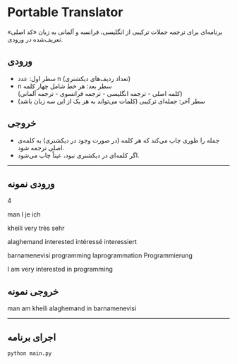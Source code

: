 # Portable Translator

برنامه‌ای برای ترجمه جملات ترکیبی از انگلیسی، فرانسه و آلمانی به زبان «کد اصلی» تعریف‌شده در ورودی.

## ورودی

- سطر اول: عدد n (تعداد ردیف‌های دیکشنری)
- n سطر بعد: هر خط شامل چهار کلمه  
(کلمه اصلی - ترجمه انگلیسی - ترجمه فرانسوی - ترجمه آلمانی)
- سطر آخر: جمله‌ای ترکیبی (کلمات می‌تواند به هر یک از این سه زبان باشد)

## خروجی

- جمله را طوری چاپ می‌کند که هر کلمه (در صورت وجود در دیکشنری) به کلمه‌ی اصلی ترجمه شود.
- اگر کلمه‌ای در دیکشنری نبود، عیناً چاپ می‌شود.

---

## ورودی نمونه

4

man I je ich

kheili very très sehr

alaghemand interested intéressé interessiert

barnamenevisi programming laprogrammation Programmierung

I am very interested in programming


## خروجی نمونه

man am kheili alaghemand in barnamenevisi


---

## اجرای برنامه

```bash
python main.py

